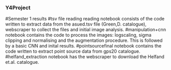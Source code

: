 ### Y4Project
#Semester 1 results
#tsv file reading reading notebook consists of the code written to extract data from the asued.tsv file (Green,D. catalogue), webscraper to collect the files and initial image analysis.
#manipulation+cnn notebook contains the code to process the images: logscaling, sigma clipping and normalising and the augmentation procedure. This is followed by a basic CNN and inital results.
#pointsourcefinal notebook contains the code written to extract point source data from gps20 catalogue.
#helfand_extraction notebook has the webscraper to download the Helfand et.al. catalogue.
